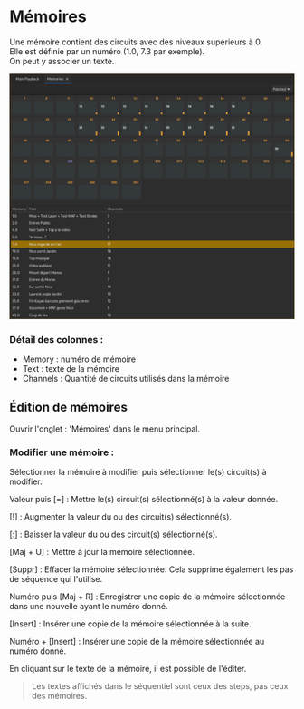 # Mémoires
Une mémoire contient des circuits avec des niveaux supérieurs à 0.  
Elle est définie par un numéro (1.0, 7.3 par exemple).  
On peut y associer un texte.

![Édition de Mémoires](pictures/cues.png)

### Détail des colonnes :
- Memory : numéro de mémoire
- Text : texte de la mémoire
- Channels : Quantité de circuits utilisés dans la mémoire

## Édition de mémoires
Ouvrir l'onglet : 'Mémoires' dans le menu principal.

### Modifier une mémoire :
Sélectionner la mémoire à modifier puis sélectionner le(s) circuit(s) à modifier.

Valeur puis [=] : Mettre le(s) circuit(s) sélectionné(s) à la valeur donnée.

[!] : Augmenter la valeur du ou des circuit(s) sélectionné(s).

[:] : Baisser la valeur du ou des circuit(s) sélectionné(s).

[Maj + U] : Mettre à jour la mémoire sélectionnée.

[Suppr] : Effacer la mémoire sélectionnée. Cela supprime également les pas de séquence qui l'utilise.

Numéro puis [Maj + R] : Enregistrer une copie de la mémoire sélectionnée dans une nouvelle ayant le numéro donné.

[Insert] : Insérer une copie de la mémoire sélectionnée à la suite.

Numéro + [Insert] : Insérer une copie de la mémoire sélectionnée au numéro donné.

En cliquant sur le texte de la mémoire, il est possible de l'éditer.
> Les textes affichés dans le séquentiel sont ceux des steps, pas ceux des mémoires.